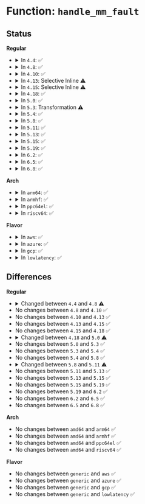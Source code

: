 # Function: <code>handle_mm_fault</code>

## Status
<b>Regular</b>
<ul>
<li>
<details>
<summary>In <code>4.4</code>: ✅</summary>

```c
int handle_mm_fault(struct mm_struct *mm, struct vm_area_struct *vma, long unsigned int address, unsigned int flags);
```

**Collision:** Unique Global

**Inline:** No

**Transformation:** False

**Instances:**

```
In mm/memory.c (ffffffff811bebd0)
Location: mm/memory.c:3432
Inline: False
Direct callers:
  - arch/x86/mm/fault.c:__do_page_fault
  - mm/gup.c:__get_user_pages
  - mm/gup.c:fixup_user_fault
  - mm/ksm.c:break_ksm
  - drivers/iommu/intel-svm.c:prq_event_thread
```
**Symbols:**

```
ffffffff811bebd0-ffffffff811c03ed: handle_mm_fault (STB_GLOBAL)
```
</details>
</li>
<li>
<details>
<summary>In <code>4.8</code>: ✅</summary>

```c
int handle_mm_fault(struct vm_area_struct *vma, long unsigned int address, unsigned int flags);
```

**Collision:** Unique Global

**Inline:** No

**Transformation:** False

**Instances:**

```
In mm/memory.c (ffffffff811daa40)
Location: mm/memory.c:3619
Inline: False
Direct callers:
  - arch/x86/mm/fault.c:__do_page_fault
  - mm/gup.c:fixup_user_fault
  - mm/gup.c:__get_user_pages
  - mm/ksm.c:break_ksm
  - drivers/iommu/intel-svm.c:prq_event_thread
```
**Symbols:**

```
ffffffff811daa40-ffffffff811dbdf8: handle_mm_fault (STB_GLOBAL)
```
</details>
</li>
<li>
<details>
<summary>In <code>4.10</code>: ✅</summary>

```c
int handle_mm_fault(struct vm_area_struct *vma, long unsigned int address, unsigned int flags);
```

**Collision:** Unique Global

**Inline:** No

**Transformation:** False

**Instances:**

```
In mm/memory.c (ffffffff811ea5b0)
Location: mm/memory.c:3661
Inline: False
Direct callers:
  - arch/x86/mm/fault.c:__do_page_fault
  - mm/gup.c:fixup_user_fault
  - mm/gup.c:__get_user_pages
  - mm/ksm.c:break_ksm
  - drivers/iommu/intel-svm.c:prq_event_thread
```
**Symbols:**

```
ffffffff811ea5b0-ffffffff811eb906: handle_mm_fault (STB_GLOBAL)
```
</details>
</li>
<li>
<details>
<summary>In <code>4.13</code>: Selective Inline ⚠️</summary>

```c
int handle_mm_fault(struct vm_area_struct *vma, long unsigned int address, unsigned int flags);
```

**Collision:** Unique Global

**Inline:** Selective

**Transformation:** False

**Instances:**

```
In mm/memory.c (ffffffff811f6640)
Location: mm/memory.c:3914
Inline: True
Direct callers:
  - arch/x86/mm/fault.c:__do_page_fault
  - mm/gup.c:fixup_user_fault
  - mm/gup.c:__get_user_pages
  - mm/ksm.c:break_ksm
  - drivers/iommu/intel-svm.c:prq_event_thread
```
**Symbols:**

```
ffffffff811f6640-ffffffff811f6837: handle_mm_fault (STB_GLOBAL)
```
</details>
</li>
<li>
<details>
<summary>In <code>4.15</code>: Selective Inline ⚠️</summary>

```c
int handle_mm_fault(struct vm_area_struct *vma, long unsigned int address, unsigned int flags);
```

**Collision:** Unique Global

**Inline:** Selective

**Transformation:** False

**Instances:**

```
In mm/memory.c (ffffffff8120eae0)
Location: mm/memory.c:4090
Inline: True
Direct callers:
  - arch/x86/mm/fault.c:__do_page_fault
  - mm/gup.c:fixup_user_fault
  - mm/gup.c:__get_user_pages
  - mm/ksm.c:break_ksm
  - mm/hmm.c:hmm_vma_walk_clear
  - mm/hmm.c:hmm_vma_walk_hole
  - drivers/iommu/intel-svm.c:prq_event_thread
```
**Symbols:**

```
ffffffff8120eae0-ffffffff8120ecc5: handle_mm_fault (STB_GLOBAL)
```
</details>
</li>
<li>
<details>
<summary>In <code>4.18</code>: ✅</summary>

```c
int handle_mm_fault(struct vm_area_struct *vma, long unsigned int address, unsigned int flags);
```

**Collision:** Unique Global

**Inline:** No

**Transformation:** False

**Instances:**

```
In mm/memory.c (ffffffff81230270)
Location: mm/memory.c:4135
Inline: False
Direct callers:
  - arch/x86/mm/fault.c:__do_page_fault
  - mm/gup.c:fixup_user_fault
  - mm/gup.c:__get_user_pages
  - mm/ksm.c:break_ksm
  - mm/hmm.c:hmm_vma_walk_hole_
  - drivers/iommu/intel-svm.c:prq_event_thread
```
**Symbols:**

```
ffffffff81230270-ffffffff8123047d: handle_mm_fault (STB_GLOBAL)
```
</details>
</li>
<li>
<details>
<summary>In <code>5.0</code>: ✅</summary>

```c
vm_fault_t handle_mm_fault(struct vm_area_struct *vma, long unsigned int address, unsigned int flags);
```

**Collision:** Unique Global

**Inline:** No

**Transformation:** False

**Instances:**

```
In mm/memory.c (ffffffff81242c20)
Location: mm/memory.c:3925
Inline: False
Direct callers:
  - arch/x86/mm/fault.c:__do_page_fault
  - mm/gup.c:fixup_user_fault
  - mm/gup.c:__get_user_pages
  - mm/ksm.c:break_ksm
  - mm/hmm.c:hmm_vma_walk_hole_
  - drivers/iommu/intel-svm.c:prq_event_thread
```
**Symbols:**

```
ffffffff81242c20-ffffffff81242e2d: handle_mm_fault (STB_GLOBAL)
```
</details>
</li>
<li>
<details>
<summary>In <code>5.3</code>: Transformation ⚠️</summary>

```c
vm_fault_t handle_mm_fault(struct vm_area_struct *vma, long unsigned int address, unsigned int flags);
```

**Collision:** Unique Global

**Inline:** No

**Transformation:** True

**Instances:**

```
In mm/memory.c (0)
Location: mm/memory.c:3974
Inline: False
Direct callers:
  - arch/x86/mm/fault.c:do_user_addr_fault
  - mm/gup.c:fixup_user_fault
  - mm/gup.c:__get_user_pages
  - mm/ksm.c:break_ksm
  - mm/hmm.c:hmm_vma_walk_hole_
  - drivers/iommu/intel-svm.c:prq_event_thread
```
**Symbols:**

```
ffffffff8125745a-ffffffff81257480: handle_mm_fault.cold (STB_LOCAL)
ffffffff81254ac0-ffffffff81254ca3: handle_mm_fault (STB_GLOBAL)
```
</details>
</li>
<li>
<details>
<summary>In <code>5.4</code>: ✅</summary>

```c
vm_fault_t handle_mm_fault(struct vm_area_struct *vma, long unsigned int address, unsigned int flags);
```

**Collision:** Unique Global

**Inline:** No

**Transformation:** False

**Instances:**

```
In mm/memory.c (ffffffff81263020)
Location: mm/memory.c:3999
Inline: False
Direct callers:
  - arch/x86/mm/fault.c:do_user_addr_fault
  - mm/gup.c:fixup_user_fault
  - mm/gup.c:__get_user_pages
  - mm/ksm.c:break_ksm
  - mm/hmm.c:hmm_vma_walk_hole_
  - drivers/iommu/intel-svm.c:prq_event_thread
```
**Symbols:**

```
ffffffff81263020-ffffffff81263214: handle_mm_fault (STB_GLOBAL)
```
</details>
</li>
<li>
<details>
<summary>In <code>5.8</code>: ✅</summary>

```c
vm_fault_t handle_mm_fault(struct vm_area_struct *vma, long unsigned int address, unsigned int flags);
```

**Collision:** Unique Global

**Inline:** No

**Transformation:** False

**Instances:**

```
In mm/memory.c (ffffffff81294e00)
Location: mm/memory.c:4380
Inline: False
Direct callers:
  - arch/x86/mm/fault.c:do_user_addr_fault
  - mm/gup.c:fixup_user_fault
  - mm/gup.c:__get_user_pages
  - mm/ksm.c:break_ksm
  - drivers/iommu/intel/svm.c:prq_event_thread
```
**Symbols:**

```
ffffffff81294e00-ffffffff81294fe6: handle_mm_fault (STB_GLOBAL)
```
</details>
</li>
<li>
<details>
<summary>In <code>5.11</code>: ✅</summary>

```c
vm_fault_t handle_mm_fault(struct vm_area_struct *vma, long unsigned int address, unsigned int flags, struct pt_regs *regs);
```

**Collision:** Unique Global

**Inline:** No

**Transformation:** False

**Instances:**

```
In mm/memory.c (ffffffff8129f680)
Location: mm/memory.c:4601
Inline: False
Direct callers:
  - arch/x86/mm/fault.c:do_user_addr_fault
  - mm/gup.c:fixup_user_fault
  - mm/gup.c:__get_user_pages
  - mm/ksm.c:break_ksm
  - drivers/iommu/intel/svm.c:prq_event_thread
```
**Symbols:**

```
ffffffff8129f680-ffffffff8129f929: handle_mm_fault (STB_GLOBAL)
```
</details>
</li>
<li>
<details>
<summary>In <code>5.13</code>: ✅</summary>

```c
vm_fault_t handle_mm_fault(struct vm_area_struct *vma, long unsigned int address, unsigned int flags, struct pt_regs *regs);
```

**Collision:** Unique Global

**Inline:** No

**Transformation:** False

**Instances:**

```
In mm/memory.c (ffffffff812a4680)
Location: mm/memory.c:4628
Inline: False
Direct callers:
  - arch/x86/mm/fault.c:do_user_addr_fault
  - mm/gup.c:fixup_user_fault
  - mm/gup.c:__get_user_pages
  - mm/ksm.c:break_ksm
  - mm/hmm.c:hmm_vma_fault
  - drivers/iommu/intel/svm.c:prq_event_thread
```
**Symbols:**

```
ffffffff812a4680-ffffffff812a4938: handle_mm_fault (STB_GLOBAL)
```
</details>
</li>
<li>
<details>
<summary>In <code>5.15</code>: ✅</summary>

```c
vm_fault_t handle_mm_fault(struct vm_area_struct *vma, long unsigned int address, unsigned int flags, struct pt_regs *regs);
```

**Collision:** Unique Global

**Inline:** No

**Transformation:** False

**Instances:**

```
In mm/memory.c (ffffffff812e5930)
Location: mm/memory.c:4774
Inline: False
Direct callers:
  - arch/x86/mm/fault.c:do_user_addr_fault
  - mm/gup.c:fixup_user_fault
  - mm/gup.c:__get_user_pages
  - mm/ksm.c:break_ksm
  - mm/hmm.c:hmm_vma_fault
  - drivers/iommu/io-pgfault.c:iopf_handle_single
```
**Symbols:**

```
ffffffff812e5930-ffffffff812e5be1: handle_mm_fault (STB_GLOBAL)
```
</details>
</li>
<li>
<details>
<summary>In <code>5.19</code>: ✅</summary>

```c
vm_fault_t handle_mm_fault(struct vm_area_struct *vma, long unsigned int address, unsigned int flags, struct pt_regs *regs);
```

**Collision:** Unique Global

**Inline:** No

**Transformation:** False

**Instances:**

```
In mm/memory.c (ffffffff81347c40)
Location: mm/memory.c:5117
Inline: False
Direct callers:
  - arch/x86/mm/fault.c:do_user_addr_fault
  - mm/gup.c:fixup_user_fault
  - mm/gup.c:__get_user_pages
  - mm/ksm.c:break_ksm
  - drivers/iommu/io-pgfault.c:iopf_handle_single
```
**Symbols:**

```
ffffffff81347c40-ffffffff81347ed8: handle_mm_fault (STB_GLOBAL)
```
</details>
</li>
<li>
<details>
<summary>In <code>6.2</code>: ✅</summary>

```c
vm_fault_t handle_mm_fault(struct vm_area_struct *vma, long unsigned int address, unsigned int flags, struct pt_regs *regs);
```

**Collision:** Unique Global

**Inline:** No

**Transformation:** False

**Instances:**

```
In mm/memory.c (ffffffff813c0030)
Location: mm/memory.c:5192
Inline: False
Direct callers:
  - arch/x86/mm/fault.c:do_user_addr_fault
  - mm/gup.c:fixup_user_fault
  - mm/gup.c:__get_user_pages
  - mm/ksm.c:break_ksm
  - drivers/iommu/iommu-sva.c:iommu_sva_handle_iopf
```
**Symbols:**

```
ffffffff813c0030-ffffffff813c0358: handle_mm_fault (STB_GLOBAL)
```
</details>
</li>
<li>
<details>
<summary>In <code>6.5</code>: ✅</summary>

```c
vm_fault_t handle_mm_fault(struct vm_area_struct *vma, long unsigned int address, unsigned int flags, struct pt_regs *regs);
```

**Collision:** Unique Global

**Inline:** No

**Transformation:** False

**Instances:**

```
In mm/memory.c (ffffffff813f4cf0)
Location: mm/memory.c:5202
Inline: False
Direct callers:
  - arch/x86/mm/fault.c:do_user_addr_fault
  - arch/x86/mm/fault.c:do_user_addr_fault
  - mm/gup.c:fixup_user_fault
  - mm/gup.c:__get_user_pages
  - mm/ksm.c:break_ksm
  - drivers/iommu/iommu-sva.c:iommu_sva_handle_iopf
```
**Symbols:**

```
ffffffff813f4cf0-ffffffff813f504f: handle_mm_fault (STB_GLOBAL)
```
</details>
</li>
<li>
<details>
<summary>In <code>6.8</code>: ✅</summary>

```c
vm_fault_t handle_mm_fault(struct vm_area_struct *vma, long unsigned int address, unsigned int flags, struct pt_regs *regs);
```

**Collision:** Unique Global

**Inline:** No

**Transformation:** False

**Instances:**

```
In mm/memory.c (ffffffff81421360)
Location: mm/memory.c:5439
Inline: False
Direct callers:
  - arch/x86/mm/fault.c:do_user_addr_fault
  - arch/x86/mm/fault.c:do_user_addr_fault
  - mm/gup.c:fixup_user_fault
  - mm/gup.c:__get_user_pages
  - mm/ksm.c:break_ksm
  - drivers/iommu/iommu-sva.c:iommu_sva_handle_iopf
```
**Symbols:**

```
ffffffff81421360-ffffffff814216d7: handle_mm_fault (STB_GLOBAL)
```
</details>
</li>
</ul>
<b>Arch</b>
<ul>
<li>
<details>
<summary>In <code>arm64</code>: ✅</summary>

```c
vm_fault_t handle_mm_fault(struct vm_area_struct *vma, long unsigned int address, unsigned int flags);
```

**Collision:** Unique Global

**Inline:** No

**Transformation:** False

**Instances:**

```
In mm/memory.c (ffff8000102fa2e8)
Location: mm/memory.c:3999
Inline: False
Direct callers:
  - arch/arm64/mm/fault.c:do_page_fault
  - mm/gup.c:fixup_user_fault
  - mm/gup.c:__get_user_pages
  - mm/ksm.c:break_ksm
  - mm/hmm.c:hmm_vma_walk_hole_
```
**Symbols:**

```
ffff8000102fa2e8-ffff8000102fa45c: handle_mm_fault (STB_GLOBAL)
```
</details>
</li>
<li>
<details>
<summary>In <code>armhf</code>: ✅</summary>

```c
vm_fault_t handle_mm_fault(struct vm_area_struct *vma, long unsigned int address, unsigned int flags);
```

**Collision:** Unique Global

**Inline:** No

**Transformation:** False

**Instances:**

```
In mm/memory.c (c051bc0c)
Location: mm/memory.c:3999
Inline: False
Direct callers:
  - arch/arm/mm/fault.c:do_page_fault
  - mm/gup.c:fixup_user_fault
  - mm/gup.c:__get_user_pages
  - mm/ksm.c:break_ksm
  - mm/hmm.c:hmm_vma_walk_hole_
```
**Symbols:**

```
c051bc0c-c051bff8: handle_mm_fault (STB_GLOBAL)
```
</details>
</li>
<li>
<details>
<summary>In <code>ppc64el</code>: ✅</summary>

```c
vm_fault_t handle_mm_fault(struct vm_area_struct *vma, long unsigned int address, unsigned int flags);
```

**Collision:** Unique Global

**Inline:** No

**Transformation:** False

**Instances:**

```
In mm/memory.c (c0000000003c4430)
Location: mm/memory.c:3999
Inline: False
Direct callers:
  - arch/powerpc/mm/fault.c:__do_page_fault
  - arch/powerpc/mm/copro_fault.c:copro_handle_mm_fault
  - mm/gup.c:fixup_user_fault
  - mm/gup.c:__get_user_pages
  - mm/ksm.c:break_ksm
  - mm/hmm.c:hmm_vma_walk_hole_
```
**Symbols:**

```
c0000000003c4430-c0000000003c45fc: handle_mm_fault (STB_GLOBAL)
```
</details>
</li>
<li>
<details>
<summary>In <code>riscv64</code>: ✅</summary>

```c
vm_fault_t handle_mm_fault(struct vm_area_struct *vma, long unsigned int address, unsigned int flags);
```

**Collision:** Unique Global

**Inline:** No

**Transformation:** False

**Instances:**

```
In mm/memory.c (ffffffe000209aa0)
Location: mm/memory.c:3999
Inline: False
Direct callers:
  - arch/riscv/mm/fault.c:do_page_fault
  - mm/gup.c:fixup_user_fault
  - mm/gup.c:__get_user_pages
  - mm/ksm.c:break_ksm
  - mm/hmm.c:hmm_vma_walk_hole_
```
**Symbols:**

```
ffffffe000209aa0-ffffffe000209c18: handle_mm_fault (STB_GLOBAL)
```
</details>
</li>
</ul>
<b>Flavor</b>
<ul>
<li>
<details>
<summary>In <code>aws</code>: ✅</summary>

```c
vm_fault_t handle_mm_fault(struct vm_area_struct *vma, long unsigned int address, unsigned int flags);
```

**Collision:** Unique Global

**Inline:** No

**Transformation:** False

**Instances:**

```
In mm/memory.c (ffffffff8125b670)
Location: mm/memory.c:3999
Inline: False
Direct callers:
  - arch/x86/mm/fault.c:do_user_addr_fault
  - mm/gup.c:fixup_user_fault
  - mm/gup.c:__get_user_pages
  - mm/ksm.c:break_ksm
  - mm/hmm.c:hmm_vma_walk_hole_
  - drivers/iommu/intel-svm.c:prq_event_thread
```
**Symbols:**

```
ffffffff8125b670-ffffffff8125b864: handle_mm_fault (STB_GLOBAL)
```
</details>
</li>
<li>
<details>
<summary>In <code>azure</code>: ✅</summary>

```c
vm_fault_t handle_mm_fault(struct vm_area_struct *vma, long unsigned int address, unsigned int flags);
```

**Collision:** Unique Global

**Inline:** No

**Transformation:** False

**Instances:**

```
In mm/memory.c (ffffffff8124dc50)
Location: mm/memory.c:3999
Inline: False
Direct callers:
  - arch/x86/mm/fault.c:do_user_addr_fault
  - mm/gup.c:fixup_user_fault
  - mm/gup.c:__get_user_pages
  - mm/ksm.c:break_ksm
  - mm/hmm.c:hmm_vma_walk_hole_
  - drivers/iommu/intel-svm.c:prq_event_thread
```
**Symbols:**

```
ffffffff8124dc50-ffffffff8124de2e: handle_mm_fault (STB_GLOBAL)
```
</details>
</li>
<li>
<details>
<summary>In <code>gcp</code>: ✅</summary>

```c
vm_fault_t handle_mm_fault(struct vm_area_struct *vma, long unsigned int address, unsigned int flags);
```

**Collision:** Unique Global

**Inline:** No

**Transformation:** False

**Instances:**

```
In mm/memory.c (ffffffff81259410)
Location: mm/memory.c:3999
Inline: False
Direct callers:
  - arch/x86/mm/fault.c:do_user_addr_fault
  - mm/gup.c:fixup_user_fault
  - mm/gup.c:__get_user_pages
  - mm/ksm.c:break_ksm
  - mm/hmm.c:hmm_vma_walk_hole_
  - drivers/iommu/intel-svm.c:prq_event_thread
```
**Symbols:**

```
ffffffff81259410-ffffffff81259604: handle_mm_fault (STB_GLOBAL)
```
</details>
</li>
<li>
<details>
<summary>In <code>lowlatency</code>: ✅</summary>

```c
vm_fault_t handle_mm_fault(struct vm_area_struct *vma, long unsigned int address, unsigned int flags);
```

**Collision:** Unique Global

**Inline:** No

**Transformation:** False

**Instances:**

```
In mm/memory.c (ffffffff81268e10)
Location: mm/memory.c:3999
Inline: False
Direct callers:
  - arch/x86/mm/fault.c:do_user_addr_fault
  - mm/gup.c:fixup_user_fault
  - mm/gup.c:__get_user_pages
  - mm/ksm.c:break_ksm
  - mm/hmm.c:hmm_vma_walk_hole_
  - drivers/iommu/intel-svm.c:prq_event_thread
```
**Symbols:**

```
ffffffff81268e10-ffffffff8126900e: handle_mm_fault (STB_GLOBAL)
```
</details>
</li>
</ul>

## Differences
<b>Regular</b>
<ul>
<li>
<details>
<summary>Changed between <code>4.4</code> and <code>4.8</code> ⚠️</summary>
<ul>
<li>
<b>Param removed. </b>
<code>struct mm_struct *mm</code>
</li>
<li>
<b>Param reordered. </b>
<code>mm, vma, address, flags</code> ➡️ <code>vma, address, flags</code>
</li>
</ul>
</details>
</li>
<li>
No changes between <code>4.8</code> and <code>4.10</code> ✅
</li>
<li>
No changes between <code>4.10</code> and <code>4.13</code> ✅
</li>
<li>
No changes between <code>4.13</code> and <code>4.15</code> ✅
</li>
<li>
No changes between <code>4.15</code> and <code>4.18</code> ✅
</li>
<li>
<details>
<summary>Changed between <code>4.18</code> and <code>5.0</code> ⚠️</summary>
<ul>
<li>
<b>Return type changed. </b>
<code>int</code> ➡️ <code>vm_fault_t</code>
</li>
</ul>
</details>
</li>
<li>
No changes between <code>5.0</code> and <code>5.3</code> ✅
</li>
<li>
No changes between <code>5.3</code> and <code>5.4</code> ✅
</li>
<li>
No changes between <code>5.4</code> and <code>5.8</code> ✅
</li>
<li>
<details>
<summary>Changed between <code>5.8</code> and <code>5.11</code> ⚠️</summary>
<ul>
<li>
<b>Param added. </b>
<code>struct pt_regs *regs</code>
</li>
</ul>
</details>
</li>
<li>
No changes between <code>5.11</code> and <code>5.13</code> ✅
</li>
<li>
No changes between <code>5.13</code> and <code>5.15</code> ✅
</li>
<li>
No changes between <code>5.15</code> and <code>5.19</code> ✅
</li>
<li>
No changes between <code>5.19</code> and <code>6.2</code> ✅
</li>
<li>
No changes between <code>6.2</code> and <code>6.5</code> ✅
</li>
<li>
No changes between <code>6.5</code> and <code>6.8</code> ✅
</li>
</ul>
<b>Arch</b>
<ul>
<li>
No changes between <code>amd64</code> and <code>arm64</code> ✅
</li>
<li>
No changes between <code>amd64</code> and <code>armhf</code> ✅
</li>
<li>
No changes between <code>amd64</code> and <code>ppc64el</code> ✅
</li>
<li>
No changes between <code>amd64</code> and <code>riscv64</code> ✅
</li>
</ul>
<b>Flavor</b>
<ul>
<li>
No changes between <code>generic</code> and <code>aws</code> ✅
</li>
<li>
No changes between <code>generic</code> and <code>azure</code> ✅
</li>
<li>
No changes between <code>generic</code> and <code>gcp</code> ✅
</li>
<li>
No changes between <code>generic</code> and <code>lowlatency</code> ✅
</li>
</ul>
